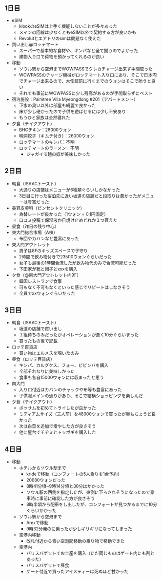 
## 1日目
- eSIM
    - klookのeSIMは上手く機能しないことが多々あった
    - メインの回線は少なくともeSIM以外で契約する方が良いかも
    - Revolutとエアトリのsimは問題なく使えた
- 買い出し@ロッテマート
    - スーパーで基本的な食材や、キンパなど全て揃うのでよかった
    - 建物入り口で荷物を預かってくれるのが良い
- 移動
    - ソウル駅から空港までWOWPASSでクレカチャージ出来ず手間取った
    - WOWPASSのチャージ機械がロッテマート入り口にあり、そこで日本円でチャージ出来るので、大使館前に行くまでのウォンはそこで賄うと良い
    - それでも事前にWOWPASSに少し残高があるのが手間取らずにベスト
- 宿泊施設：Palmtree Villa Myeongdong #201（アパートメント）
    - 下水の臭い以外は部屋も綺麗で良かった
    - 床が少し硬かったので子供を遊ばせるには少し不安あり
    - もうひと家族は全然寝れた
- 夕食（テイクアウト）
    - BHCチキン：26000ウォン
    - 明洞餃子（キムチ付き）：26000ウォン
    - ロッテマートのキンパ：不明
    - ロッテマートのラーメン：不明
        - ジャガイモ麺の奴が美味しかった

## 2日目
- 朝食（ISAACトースト）
    - 大通りの店舗はメニューが6種類ぐらいしかなかった
    - 3日目に行った宿泊先に近い坂道の店舗だと段取りは悪かったがメニューは豊富だった
- 美容皮膚科（ビンセントクリニック）
    - 為替レートが良かった（1ウォン = 0.1円固定）
    - 口コミ投稿で保湿液か日焼け止めどれか１つ貰えた
- 昼食（昨日の残り中心）
- 東大門総合市場（A棟）
    - 布団やカバンなど豊富にあった
- 東大門アウトレット
    - 男子は8Fのキッズスペースで子守り
    - 2時間で飲み物付きで23500ウォンぐらいだった
    - 女子も最後の1時間合流したが飲み物代のみで合流可能だった
    - 下田家が靴と帽子とxxxを購入
- 夕食（@東大門アウトレット内9F）
    - 韓国レストランで食事
    - 可もなく不可もなくといった感じでリピートはしなさそう
    - 全員でxxウォンぐらいだった    

## 3日目
- 朝食（ISAACトースト）
    - 坂道の店舗で買い出し
    - １組待ちのみだったがオペレーションが悪く10分ぐらいまった
    - 買ったもの後で記載
- ロッテ百貨店
    - 買い物はエルメスを覗いたのみ
- 昼食（ロッテ百貨店）
    - キンパ、カルグクス、フォー、ビビンバを購入
    - 全部それなりに美味しかった
    - 食事も各自15000ウォンには収まったと思う
- 南大門
    - 入り口付近はカバンのチャックや布等も豊富にあった
    - 子供服メインの通りがあり、そこで結構ショッピングを楽しんだ
- 夕食（テイクアウト）
    - ポッサムを初めてトライしたが良かった
    - ミディアムサイズ（三人前）を48000ウォンで買ったが量もちょうど良かった
    - 次は白菜を追加で増やした方が良さそう
    - 他に屋台でチヂミとトッポギを購入した
## 4日目
- 移動
    - ホテルからソウル駅まで
        - krideで移動（コンフォートの5人乗りを1台予約）
        - 20680ウォンだった
        - 8時41分頃~9時14分頃と30分はかかった
        - ソウル駅の西側を指定したが、東側に下ろされそうになったので乗車時に事前に確認した方が良さそう
        - 8時半頃から配車をし出したが、コンフォートが見つかるまでに10分ぐらいかかった
    - ソウル駅から空港まで
        - Arexで移動
        - 9時32分発のに乗ったが少しギリギリになってしまった
    - 空港内移動
        - 改札付近から青い空港間移動の乗り物で移動できた
    - 空港内
        - パリスバゲットでお土産を購入（ただ同じものはゲート内にも割とあった）
        - パリスバゲットで昼食
        - ゲート付近で買ったアイスティーは死ぬほど甘かった